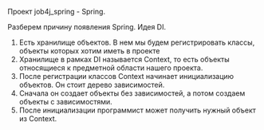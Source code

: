 Проект job4j_spring -  Spring.

Разберем причину появления Spring.
Идея DI.
1. Есть хранилище объектов. В нем мы будем регистрировать классы, объекты которых хотим иметь в проекте
2. Хранилище в рамках DI называется Context, то есть объекты относящиеся к предметной области нашего проекта.
3. После регистрации классов Context начинает инициализацию объектов. Он стоит дерево зависимостей. 
4. Сначала он создает объекты без зависимостей, а потом создаем объекты с зависимостями.
5. После инициализации программист может получить нужный объект из Context.
